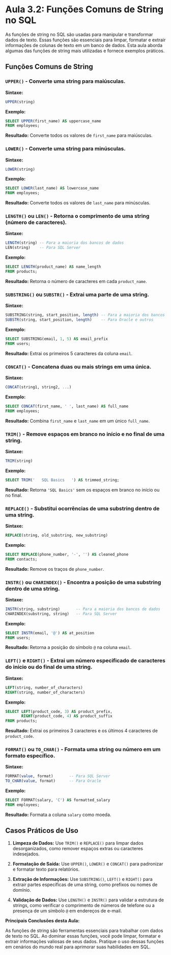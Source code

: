 # Aula 3.2: Funções Comuns de String no SQL

As funções de string no SQL são usadas para manipular e transformar dados de texto. Essas funções são essenciais para limpar, formatar e extrair informações de colunas de texto em um banco de dados. Esta aula aborda algumas das funções de string mais utilizadas e fornece exemplos práticos.

## Funções Comuns de String

### `UPPER()` - Converte uma string para maiúsculas.

**Sintaxe:**
```sql
UPPER(string)
```

**Exemplo:**
```sql
SELECT UPPER(first_name) AS uppercase_name
FROM employees;
```
**Resultado:** Converte todos os valores de `first_name` para maiúsculas.

### `LOWER()` - Converte uma string para minúsculas.

**Sintaxe:**
```sql
LOWER(string)
```

**Exemplo:**
```sql
SELECT LOWER(last_name) AS lowercase_name
FROM employees;
```
**Resultado:** Converte todos os valores de `last_name` para minúsculas.

### `LENGTH()` ou `LEN()` - Retorna o comprimento de uma string (número de caracteres).

**Sintaxe:**
```sql
LENGTH(string) -- Para a maioria dos bancos de dados
LEN(string)    -- Para SQL Server
```

**Exemplo:**
```sql
SELECT LENGTH(product_name) AS name_length
FROM products;
```
**Resultado:** Retorna o número de caracteres em cada `product_name`.

### `SUBSTRING()` ou `SUBSTR()` - Extrai uma parte de uma string.

**Sintaxe:**
```sql
SUBSTRING(string, start_position, length) -- Para a maioria dos bancos de dados
SUBSTR(string, start_position, length)    -- Para Oracle e outros
```

**Exemplo:**
```sql
SELECT SUBSTRING(email, 1, 5) AS email_prefix
FROM users;
```
**Resultado:** Extrai os primeiros 5 caracteres da coluna `email`.

### `CONCAT()` - Concatena duas ou mais strings em uma única.

**Sintaxe:**
```sql
CONCAT(string1, string2, ...)
```

**Exemplo:**
```sql
SELECT CONCAT(first_name, ' ', last_name) AS full_name
FROM employees;
```
**Resultado:** Combina `first_name` e `last_name` em um único `full_name`.

### `TRIM()` - Remove espaços em branco no início e no final de uma string.

**Sintaxe:**
```sql
TRIM(string)
```

**Exemplo:**
```sql
SELECT TRIM('   SQL Basics   ') AS trimmed_string;
```
**Resultado:** Retorna `'SQL Basics'` sem os espaços em branco no início ou no final.

### `REPLACE()` - Substitui ocorrências de uma substring dentro de uma string.

**Sintaxe:**
```sql
REPLACE(string, old_substring, new_substring)
```

**Exemplo:**
```sql
SELECT REPLACE(phone_number, '-', '') AS cleaned_phone
FROM contacts;
```
**Resultado:** Remove os traços de `phone_number`.

### `INSTR()` ou `CHARINDEX()` - Encontra a posição de uma substring dentro de uma string.

**Sintaxe:**
```sql
INSTR(string, substring)       -- Para a maioria dos bancos de dados
CHARINDEX(substring, string)   -- Para SQL Server
```

**Exemplo:**
```sql
SELECT INSTR(email, '@') AS at_position
FROM users;
```
**Resultado:** Retorna a posição do símbolo `@` na coluna `email`.

### `LEFT()` e `RIGHT()` - Extrai um número especificado de caracteres do início ou do final de uma string.

**Sintaxe:**
```sql
LEFT(string, number_of_characters)
RIGHT(string, number_of_characters)
```

**Exemplo:**
```sql
SELECT LEFT(product_code, 3) AS product_prefix,
       RIGHT(product_code, 4) AS product_suffix
FROM products;
```
**Resultado:** Extrai os primeiros 3 caracteres e os últimos 4 caracteres de `product_code`.

### `FORMAT()` ou `TO_CHAR()` - Formata uma string ou número em um formato específico.

**Sintaxe:**
```sql
FORMAT(value, format)       -- Para SQL Server
TO_CHAR(value, format)      -- Para Oracle
```

**Exemplo:**
```sql
SELECT FORMAT(salary, 'C') AS formatted_salary
FROM employees;
```
**Resultado:** Formata a coluna `salary` como moeda.

## Casos Práticos de Uso

1. **Limpeza de Dados:**
   Use `TRIM()` e `REPLACE()` para limpar dados desorganizados, como remover espaços extras ou caracteres indesejados.

2. **Formatação de Saída:**
   Use `UPPER()`, `LOWER()` e `CONCAT()` para padronizar e formatar texto para relatórios.

3. **Extração de Informações:**
   Use `SUBSTRING()`, `LEFT()` e `RIGHT()` para extrair partes específicas de uma string, como prefixos ou nomes de domínio.

4. **Validação de Dados:**
   Use `LENGTH()` e `INSTR()` para validar a estrutura de strings, como verificar o comprimento de números de telefone ou a presença de um símbolo `@` em endereços de e-mail.

**Principais Conclusões desta Aula:**

As funções de string são ferramentas essenciais para trabalhar com dados de texto no SQL. Ao dominar essas funções, você pode limpar, formatar e extrair informações valiosas de seus dados. Pratique o uso dessas funções em cenários do mundo real para aprimorar suas habilidades em SQL.